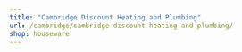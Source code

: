 ```yaml
---
title: "Cambridge Discount Heating and Plumbing"
url: /cambridge/cambridge-discount-heating-and-plumbing/
shop: houseware
---
```

